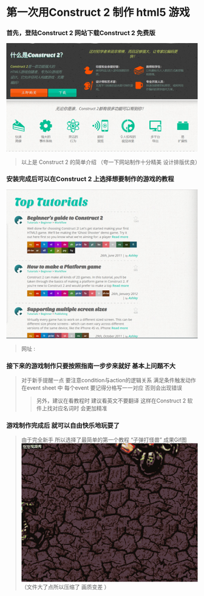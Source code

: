 # 第一次用Construct 2 制作 html5 游戏
### 首先，登陆Construct 2 网站下载Construct 2 免费版
![](images/1538744365(1).png) ![](images/1538744656(1).png)
> 以上是 Construct 2 的简单介绍 （夸一下网站制作十分精美 设计排版优良）
### 安装完成后可以在Construct 2 上选择想要制作的游戏的教程
![](images/1538744837(1).png)
> 网址 : [](https://www.scirra.com/tutorials/top)
### 接下来的游戏制作只要按照指南一步步来就好 基本上问题不大 
> 对于新手提醒一点 要注意condition与action的逻辑关系 满足条件触发动作 在event sheet 中 每个event 要记得分格写一一对应 否则会出现错误
 >>另外，建议在看教程时 建议看英文不要翻译 这样在Construct 2 软件上找对应名词时 会更加精准
### 游戏制作完成后 就可以自由快乐地玩耍了
> 由于完全新手 所以选择了最简单的第一个教程 “子弹打怪兽”
成果Gif图
> ![](images/gif.gif)
（文件大了点所以压缩了 画质变差 ）
